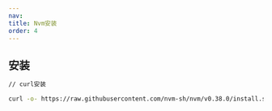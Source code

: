 ```yaml
---
nav:
title: Nvm安装
order: 4
---
```


## 安装

```bash
// curl安装

curl -o- https://raw.githubusercontent.com/nvm-sh/nvm/v0.38.0/install.sh | bash
```